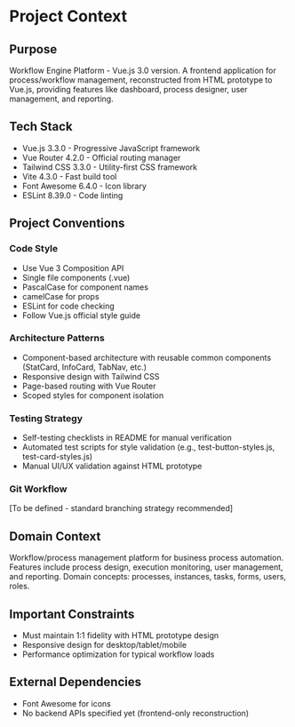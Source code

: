 # Project Context

## Purpose
Workflow Engine Platform - Vue.js 3.0 version. A frontend application for process/workflow management, reconstructed from HTML prototype to Vue.js, providing features like dashboard, process designer, user management, and reporting.

## Tech Stack
- Vue.js 3.3.0 - Progressive JavaScript framework
- Vue Router 4.2.0 - Official routing manager
- Tailwind CSS 3.3.0 - Utility-first CSS framework
- Vite 4.3.0 - Fast build tool
- Font Awesome 6.4.0 - Icon library
- ESLint 8.39.0 - Code linting

## Project Conventions

### Code Style
- Use Vue 3 Composition API
- Single file components (.vue)
- PascalCase for component names
- camelCase for props
- ESLint for code checking
- Follow Vue.js official style guide

### Architecture Patterns
- Component-based architecture with reusable common components (StatCard, InfoCard, TabNav, etc.)
- Responsive design with Tailwind CSS
- Page-based routing with Vue Router
- Scoped styles for component isolation

### Testing Strategy
- Self-testing checklists in README for manual verification
- Automated test scripts for style validation (e.g., test-button-styles.js, test-card-styles.js)
- Manual UI/UX validation against HTML prototype

### Git Workflow
[To be defined - standard branching strategy recommended]

## Domain Context
Workflow/process management platform for business process automation. Features include process design, execution monitoring, user management, and reporting. Domain concepts: processes, instances, tasks, forms, users, roles.

## Important Constraints
- Must maintain 1:1 fidelity with HTML prototype design
- Responsive design for desktop/tablet/mobile
- Performance optimization for typical workflow loads

## External Dependencies
- Font Awesome for icons
- No backend APIs specified yet (frontend-only reconstruction)

